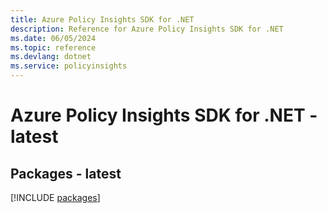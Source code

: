 ```yaml
---
title: Azure Policy Insights SDK for .NET
description: Reference for Azure Policy Insights SDK for .NET
ms.date: 06/05/2024
ms.topic: reference
ms.devlang: dotnet
ms.service: policyinsights
---
```

# Azure Policy Insights SDK for .NET - latest
## Packages - latest
[!INCLUDE [packages](policy-insights-index.md)]